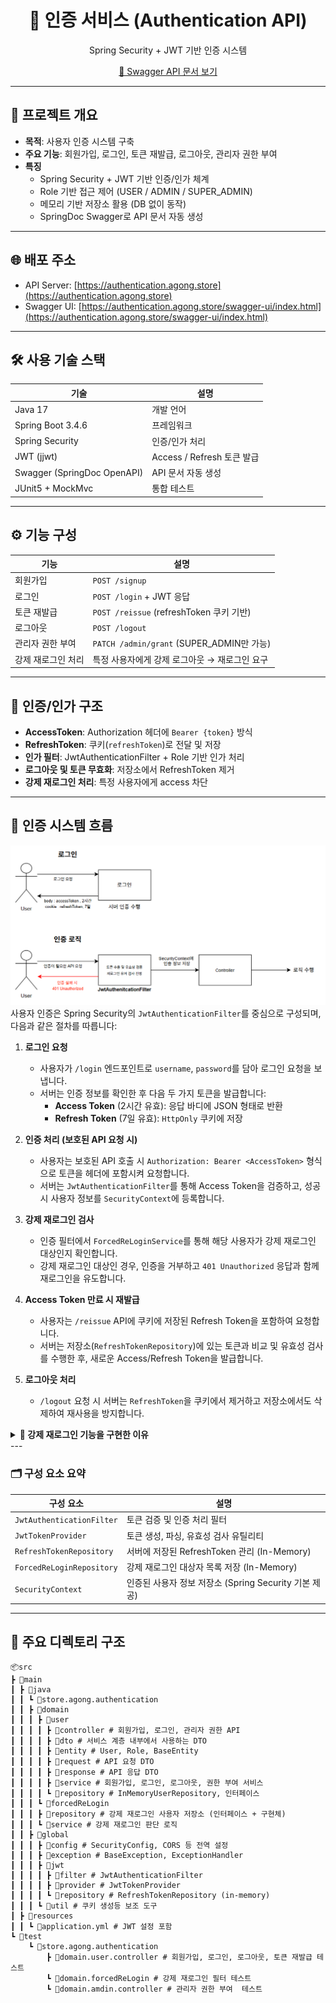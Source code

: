 <div align="center">
  <h1>🔐 인증 서비스 (Authentication API)</h1>
  <p>Spring Security + JWT 기반 인증 시스템</p>
  <p><a href="https://authentication.agong.store/swagger-ui/index.html">📗 Swagger API 문서 보기</a></p>
</div>

---

## 📌 프로젝트 개요

- **목적**: 사용자 인증 시스템 구축
- **주요 기능**: 회원가입, 로그인, 토큰 재발급, 로그아웃, 관리자 권한 부여
- **특징**
    - Spring Security + JWT 기반 인증/인가 체계
    - Role 기반 접근 제어 (USER / ADMIN / SUPER_ADMIN)
    - 메모리 기반 저장소 활용 (DB 없이 동작)
    - SpringDoc Swagger로 API 문서 자동 생성

---

## 🌐 배포 주소

- API Server: [https://authentication.agong.store](https://authentication.agong.store)
- Swagger UI: [https://authentication.agong.store/swagger-ui/index.html](https://authentication.agong.store/swagger-ui/index.html)

---

## 🛠 사용 기술 스택

| 기술 | 설명 |
|------|------|
| Java 17 | 개발 언어 |
| Spring Boot 3.4.6 | 프레임워크 |
| Spring Security | 인증/인가 처리 |
| JWT (jjwt) | Access / Refresh 토큰 발급 |
| Swagger (SpringDoc OpenAPI) | API 문서 자동 생성 |
| JUnit5 + MockMvc | 통합 테스트 |

---

## ⚙️ 기능 구성

| 기능 | 설명 |
|------|------|
| 회원가입 | `POST /signup` |
| 로그인 | `POST /login` + JWT 응답 |
| 토큰 재발급 | `POST /reissue` (refreshToken 쿠키 기반) |
| 로그아웃 | `POST /logout` |
| 관리자 권한 부여 | `PATCH /admin/grant` (SUPER_ADMIN만 가능) |
| 강제 재로그인 처리 | 특정 사용자에게 강제 로그아웃 → 재로그인 요구 |

---

## 🔐 인증/인가 구조

- **AccessToken**: Authorization 헤더에 `Bearer {token}` 방식
- **RefreshToken**: 쿠키(`refreshToken`)로 전달 및 저장
- **인가 필터**: JwtAuthenticationFilter + Role 기반 인가 처리
- **로그아웃 및 토큰 무효화**: 저장소에서 RefreshToken 제거
- **강제 재로그인 처리**: 특정 사용자에게 access 차단

---
## 🔐 인증 시스템 흐름
![img.png](img/img.png)
사용자 인증은 Spring Security의 `JwtAuthenticationFilter`를 중심으로 구성되며, 다음과 같은 절차를 따릅니다:

1. **로그인 요청**
    - 사용자가 `/login` 엔드포인트로 `username`, `password`를 담아 로그인 요청을 보냅니다.
    - 서버는 인증 정보를 확인한 후 다음 두 가지 토큰을 발급합니다:
        - **Access Token** (2시간 유효): 응답 바디에 JSON 형태로 반환
        - **Refresh Token** (7일 유효): `HttpOnly` 쿠키에 저장

2. **인증 처리 (보호된 API 요청 시)**
    - 사용자는 보호된 API 호출 시 `Authorization: Bearer <AccessToken>` 형식으로 토큰을 헤더에 포함시켜 요청합니다.
    - 서버는 `JwtAuthenticationFilter`를 통해 Access Token을 검증하고, 성공 시 사용자 정보를 `SecurityContext`에 등록합니다.

3. **강제 재로그인 검사**
    - 인증 필터에서  `ForcedReLoginService`를 통해 해당 사용자가 강제 재로그인 대상인지 확인합니다.
    - 강제 재로그인 대상인 경우, 인증을 거부하고 `401 Unauthorized` 응답과 함께 재로그인을 유도합니다.

4. **Access Token 만료 시 재발급**
    - 사용자는 `/reissue` API에 쿠키에 저장된 Refresh Token을 포함하여 요청합니다.
    - 서버는 저장소(`RefreshTokenRepository`)에 있는 토큰과 비교 및 유효성 검사를 수행한 후, 새로운 Access/Refresh Token을 발급합니다.

5. **로그아웃 처리**
    - `/logout` 요청 시 서버는 `RefreshToken`을 쿠키에서 제거하고 저장소에서도 삭제하여 재사용을 방지합니다.

<details>
<summary><strong> 🤔 강제 재로그인 기능을 구현한 이유</strong></summary>

<br>
### 💼 문제상황
JWT 기반 인증 시스템을 설계하여 AccessToken과 RefreshToken을 이용해 stateless하게 인증을 처리하였습니다.  
하지만 Stateless로 관리되는 토큰 자체에 사용자 정보가 내장되어 있어, **로그인 이후 사용자 정보(권한 등)가 변경되어도 토큰에는 반영되지 않는 한계**가 있습니다.
특히, 관리자 권한을 부여하더라도 기존 사용하가 가지고있는 AccessToken으로는 여전히 인증이 통과되는 문제가 발생했습니다.

### 🎯 과제
- **권한 변경** 또는 **의심스러운 사용자 행위 발생 시**,  
  기존 발급된 AccessToken으로 **계속 인증이 통과되는 문제**를 해결하고 싶었습니다.
- 사용자에게 **재로그인을 강제함으로써** 토큰 재생성 과정을 유도해야 했습니다.

---

### ⚙️ 조치
- `ForcedReLoginRepository`를 만들어 **강제 재로그인 대상 사용자 리스트**를 인메모리에 저장하였습니다.
- `JwtAuthenticationFilter` 내부에서 이 리스트를 조회하여, 대상자에게는 `401 Unauthorized` 응답을 즉시 반환하도록 처리했습니다.
- 로그인 성공 시에는 해당 유저를 리스트에서 제거하여 **재로그인 완료를 자동 판별**하도록 했습니다.

---

### ✅ 결과
- 권한 변경 이후에도 **기존 토큰으로 인가가 유지되는 문제를 방지**할 수 있었습니다.
- 토큰 기반 stateless 구조를 유지하면서도, **"서버가 주도적으로 통제"가 가능한 인증 흐름**을 만들 수 있었습니다.
- 인증 보안성을 강화하면서도 로직은 단순하게 유지하여 의심스러운 계정 활동 제한, 권한변경, 유저정보 변경등에 따른 다양한 상황에서 사용할 수 있도록 확장에도 유리한 구조를 완성했습니다.

</details>
---

### 🗂 구성 요소 요약

| 구성 요소 | 설명 |
|-----------|------|
| `JwtAuthenticationFilter` | 토큰 검증 및 인증 처리 필터 |
| `JwtTokenProvider` | 토큰 생성, 파싱, 유효성 검사 유틸리티 |
| `RefreshTokenRepository` | 서버에 저장된 RefreshToken 관리 (In-Memory) |
| `ForcedReLoginRepository` | 강제 재로그인 대상자 목록 저장 (In-Memory) |
| `SecurityContext` | 인증된 사용자 정보 저장소 (Spring Security 기본 제공) |

---
## 📁 주요 디렉토리 구조
```
📦src
┣ 📂main
┃ ┣ 📂java
┃ ┃ ┗ 📂store.agong.authentication
┃ ┃ ┣ 📂domain
┃ ┃ ┃ ┣ 📂user
┃ ┃ ┃ ┃ ┣ 📂controller # 회원가입, 로그인, 관리자 권한 API
┃ ┃ ┃ ┃ ┣ 📂dto # 서비스 계층 내부에서 사용하는 DTO
┃ ┃ ┃ ┃ ┣ 📂entity # User, Role, BaseEntity
┃ ┃ ┃ ┃ ┣ 📂request # API 요청 DTO
┃ ┃ ┃ ┃ ┣ 📂response # API 응답 DTO
┃ ┃ ┃ ┃ ┣ 📂service # 회원가입, 로그인, 로그아웃, 권한 부여 서비스
┃ ┃ ┃ ┃ ┗ 📂repository # InMemoryUserRepository, 인터페이스
┃ ┃ ┃ ┗ 📂forcedReLogin
┃ ┃ ┃ ┣ 📂repository # 강제 재로그인 사용자 저장소 (인터페이스 + 구현체)
┃ ┃ ┃ ┗ 📂service # 강제 재로그인 판단 로직
┃ ┃ ┣ 📂global
┃ ┃ ┃ ┣ 📂config # SecurityConfig, CORS 등 전역 설정
┃ ┃ ┃ ┣ 📂exception # BaseException, ExceptionHandler
┃ ┃ ┃ ┣ 📂jwt
┃ ┃ ┃ ┃ ┣ 📂filter # JwtAuthenticationFilter
┃ ┃ ┃ ┃ ┣ 📂provider # JwtTokenProvider
┃ ┃ ┃ ┃ ┗ 📂repository # RefreshTokenRepository (in-memory)
┃ ┃ ┃ ┗ 📂util # 쿠키 생성등 보조 도구
┃ ┣ 📂resources
┃ ┃ ┗ 📄application.yml # JWT 설정 포함
┗ 📂test
    ┗ 📂store.agong.authentication
        ┣ 📂domain.user.controller # 회원가입, 로그인, 로그아웃, 토큰 재발급 테스트
        ┗ 📂domain.forcedReLogin # 강제 재로그인 필터 테스트
        ┗ 📂domain.amdin.controller # 관리자 권한 부여  테스트
```